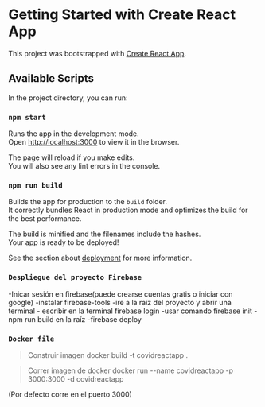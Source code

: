 # Getting Started with Create React App

This project was bootstrapped with [Create React App](https://github.com/facebook/create-react-app).

## Available Scripts

In the project directory, you can run:

### `npm start`

Runs the app in the development mode.\
Open [http://localhost:3000](http://localhost:3000) to view it in the browser.

The page will reload if you make edits.\
You will also see any lint errors in the console.

### `npm run build`

Builds the app for production to the `build` folder.\
It correctly bundles React in production mode and optimizes the build for the best performance.

The build is minified and the filenames include the hashes.\
Your app is ready to be deployed!

See the section about [deployment](https://facebook.github.io/create-react-app/docs/deployment) for more information.


### `Despliegue del proyecto Firebase`

-Inicar sesión en firebase(puede crearse cuentas gratis o iniciar con google)
-instalar firebase-tools
-ire a la raíz del proyecto y abrir una terminal
	- escribir en la terminal firebase login
-usar comando firebase init 
-npm run build en la raíz 
-firebase deploy 

### `Docker file`
> Construir imagen 
  docker build -t covidreactapp .

> Correr imagen de docker 
  docker run --name covidreactapp -p 3000:3000 -d  covidreactapp

  (Por defecto corre en el puerto 3000)



